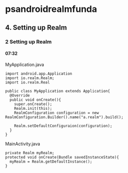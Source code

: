 # psandroidrealmfunda
## 4. Setting up Realm
### 2 Setting up Realm
#### 07:32
MyApplication.java
```
import android.app.Application
import io.realm.Realm;
import io.realm.Real

public class MyApplication extends Application{
  @Override
  public void onCreate(){
    super.onCreate();
    Realm.init(this);
    RealmConfiguration configuration = new RealmConfiguration.Builder().name("a.realm").build();
    
    Realm.setDefaultConfiguraion(configuration);
  }
}
```
MainActivity.java
```
private Realm myRealm;
protected void onCreate(Bundle savedInstanceState){
  myRealm = Realm.getDefaultInstance();
}
```
